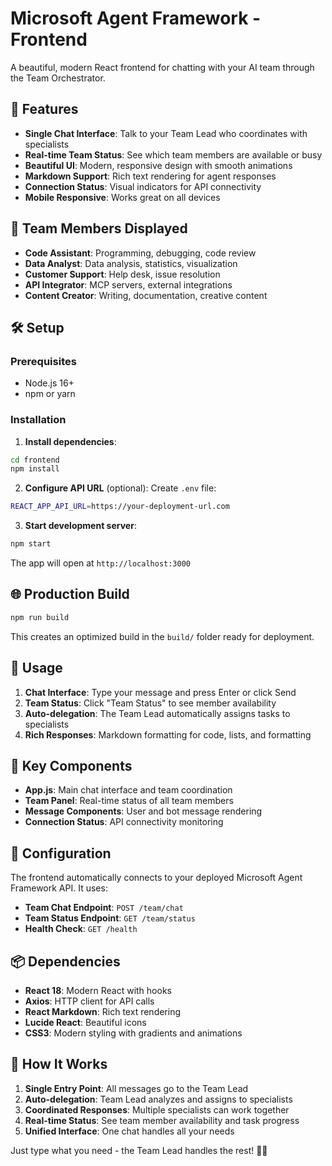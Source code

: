 # Microsoft Agent Framework - Frontend

A beautiful, modern React frontend for chatting with your AI team through the Team Orchestrator.

## 🚀 Features

- **Single Chat Interface**: Talk to your Team Lead who coordinates with specialists
- **Real-time Team Status**: See which team members are available or busy
- **Beautiful UI**: Modern, responsive design with smooth animations
- **Markdown Support**: Rich text rendering for agent responses
- **Connection Status**: Visual indicators for API connectivity
- **Mobile Responsive**: Works great on all devices

## 🎯 Team Members Displayed

- **Code Assistant**: Programming, debugging, code review
- **Data Analyst**: Data analysis, statistics, visualization
- **Customer Support**: Help desk, issue resolution
- **API Integrator**: MCP servers, external integrations
- **Content Creator**: Writing, documentation, creative content

## 🛠️ Setup

### Prerequisites
- Node.js 16+ 
- npm or yarn

### Installation

1. **Install dependencies**:
```bash
cd frontend
npm install
```

2. **Configure API URL** (optional):
Create `.env` file:
```bash
REACT_APP_API_URL=https://your-deployment-url.com
```

3. **Start development server**:
```bash
npm start
```

The app will open at `http://localhost:3000`

## 🌐 Production Build

```bash
npm run build
```

This creates an optimized build in the `build/` folder ready for deployment.

## 📱 Usage

1. **Chat Interface**: Type your message and press Enter or click Send
2. **Team Status**: Click "Team Status" to see member availability
3. **Auto-delegation**: The Team Lead automatically assigns tasks to specialists
4. **Rich Responses**: Markdown formatting for code, lists, and formatting

## 🎨 Key Components

- **App.js**: Main chat interface and team coordination
- **Team Panel**: Real-time status of all team members
- **Message Components**: User and bot message rendering
- **Connection Status**: API connectivity monitoring

## 🔧 Configuration

The frontend automatically connects to your deployed Microsoft Agent Framework API. It uses:

- **Team Chat Endpoint**: `POST /team/chat`
- **Team Status Endpoint**: `GET /team/status`  
- **Health Check**: `GET /health`

## 📦 Dependencies

- **React 18**: Modern React with hooks
- **Axios**: HTTP client for API calls
- **React Markdown**: Rich text rendering
- **Lucide React**: Beautiful icons
- **CSS3**: Modern styling with gradients and animations

## 🎯 How It Works

1. **Single Entry Point**: All messages go to the Team Lead
2. **Auto-delegation**: Team Lead analyzes and assigns to specialists
3. **Coordinated Responses**: Multiple specialists can work together
4. **Real-time Status**: See team member availability and task progress
5. **Unified Interface**: One chat handles all your needs

Just type what you need - the Team Lead handles the rest! 🤖✨
